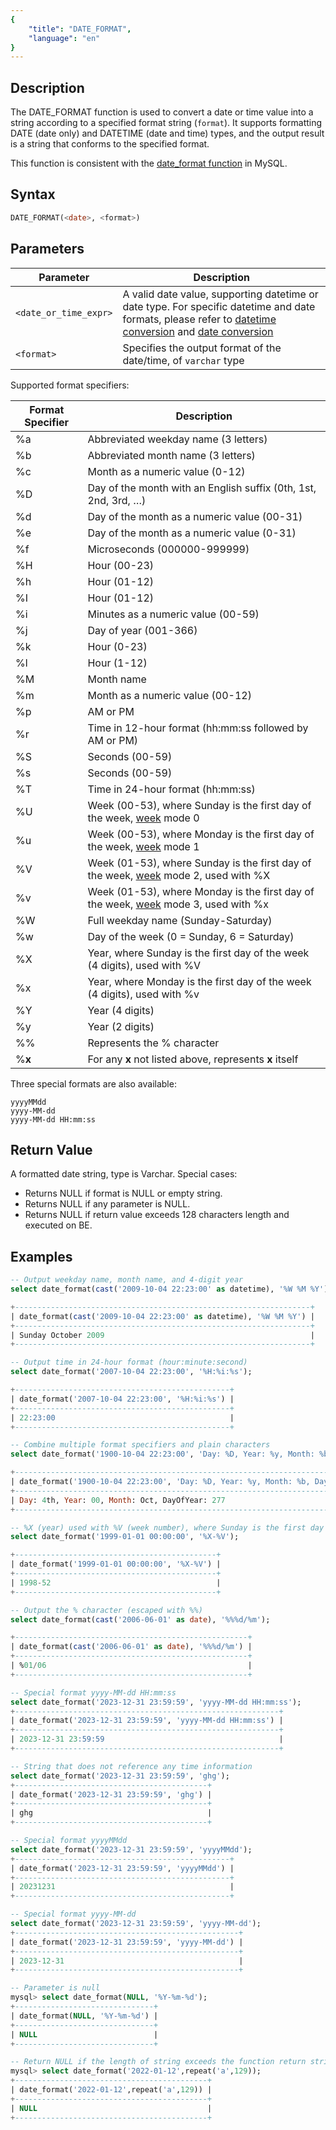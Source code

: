 ```yaml
---
{
    "title": "DATE_FORMAT",
    "language": "en"
}
---
```


## Description

The DATE_FORMAT function is used to convert a date or time value into a string according to a specified format string (`format`). It supports formatting DATE (date only) and DATETIME (date and time) types, and the output result is a string that conforms to the specified format.

This function is consistent with the [date_format function](https://dev.mysql.com/doc/refman/8.4/en/date-and-time-functions.html#function_date-format) in MySQL.

## Syntax

```sql
DATE_FORMAT(<date>, <format>)
```

## Parameters

| Parameter | Description |
| -- | -- |
| `<date_or_time_expr>` | A valid date value, supporting datetime or date type. For specific datetime and date formats, please refer to [datetime conversion](../../../../../current/sql-manual/basic-element/sql-data-types/conversion/datetime-conversion) and [date conversion](../../../../../current/sql-manual/basic-element/sql-data-types/conversion/date-conversion) |
| `<format>` | Specifies the output format of the date/time, of `varchar` type |

Supported format specifiers:

| Format Specifier | Description                               |
|--------|-------------------------------------|
| %a     | Abbreviated weekday name (3 letters)                          |
| %b     | Abbreviated month name (3 letters)                           |
| %c     | Month as a numeric value (0-12)                           |
| %D     | Day of the month with an English suffix (0th, 1st, 2nd, 3rd, …) |
| %d     | Day of the month as a numeric value (00-31)                |
| %e     | Day of the month as a numeric value (0-31)                 |
| %f     | Microseconds (000000-999999)               |
| %H     | Hour (00-23)                        |
| %h     | Hour (01-12)                        |
| %I     | Hour (01-12)                        |
| %i     | Minutes as a numeric value (00-59)                  |
| %j     | Day of year (001-366)                    |
| %k     | Hour (0-23)                         |
| %l     | Hour (1-12)                         |
| %M     | Month name                                |
| %m     | Month as a numeric value (00-12)                    |
| %p     | AM or PM                            |
| %r     | Time in 12-hour format (hh:mm:ss followed by AM or PM) |
| %S     | Seconds (00-59)                          |
| %s     | Seconds (00-59)                          |
| %T     | Time in 24-hour format (hh:mm:ss)           |
| %U     | Week (00-53), where Sunday is the first day of the week, [week](./week) mode 0   |
| %u     | Week (00-53), where Monday is the first day of the week, [week](./week) mode 1   |
| %V     | Week (01-53), where Sunday is the first day of the week, [week](./week) mode 2, used with %X |
| %v     | Week (01-53), where Monday is the first day of the week, [week](./week) mode 3, used with %x |
| %W     | Full weekday name (Sunday-Saturday)    |
| %w     | Day of the week (0 = Sunday, 6 = Saturday)        |
| %X     | Year, where Sunday is the first day of the week (4 digits), used with %V |
| %x     | Year, where Monday is the first day of the week (4 digits), used with %v |
| %Y     | Year (4 digits)                            |
| %y     | Year (2 digits)                            |
| %%     | Represents the % character                         |
| %**x** | For any **x** not listed above, represents **x** itself |

Three special formats are also available:

```text
yyyyMMdd
yyyy-MM-dd
yyyy-MM-dd HH:mm:ss
```

## Return Value

A formatted date string, type is Varchar.
Special cases:
- Returns NULL if format is NULL or empty string.
- Returns NULL if any parameter is NULL.
- Returns NULL if return value exceeds 128 characters length and executed on BE.

## Examples

```sql
-- Output weekday name, month name, and 4-digit year
select date_format(cast('2009-10-04 22:23:00' as datetime), '%W %M %Y');

+------------------------------------------------------------------+
| date_format(cast('2009-10-04 22:23:00' as datetime), '%W %M %Y') |
+------------------------------------------------------------------+
| Sunday October 2009                                              |
+------------------------------------------------------------------+

-- Output time in 24-hour format (hour:minute:second)
select date_format('2007-10-04 22:23:00', '%H:%i:%s');

+------------------------------------------------+
| date_format('2007-10-04 22:23:00', '%H:%i:%s') |
+------------------------------------------------+
| 22:23:00                                       |
+------------------------------------------------+

-- Combine multiple format specifiers and plain characters
select date_format('1900-10-04 22:23:00', 'Day: %D, Year: %y, Month: %b, DayOfYear: %j');

+-----------------------------------------------------------------------------------+
| date_format('1900-10-04 22:23:00', 'Day: %D, Year: %y, Month: %b, DayOfYear: %j') |
+-----------------------------------------------------------------------------------+
| Day: 4th, Year: 00, Month: Oct, DayOfYear: 277                                    |
+-----------------------------------------------------------------------------------+

-- %X (year) used with %V (week number), where Sunday is the first day of the week
select date_format('1999-01-01 00:00:00', '%X-%V');

+---------------------------------------------+
| date_format('1999-01-01 00:00:00', '%X-%V') |
+---------------------------------------------+
| 1998-52                                     |
+---------------------------------------------+

-- Output the % character (escaped with %%)
select date_format(cast('2006-06-01' as date), '%%%d/%m');

+----------------------------------------------------+
| date_format(cast('2006-06-01' as date), '%%%d/%m') |
+----------------------------------------------------+
| %01/06                                             |
+----------------------------------------------------+

-- Special format yyyy-MM-dd HH:mm:ss
select date_format('2023-12-31 23:59:59', 'yyyy-MM-dd HH:mm:ss');
+-----------------------------------------------------------+
| date_format('2023-12-31 23:59:59', 'yyyy-MM-dd HH:mm:ss') |
+-----------------------------------------------------------+
| 2023-12-31 23:59:59                                       |
+-----------------------------------------------------------+

-- String that does not reference any time information
select date_format('2023-12-31 23:59:59', 'ghg');
+-------------------------------------------+
| date_format('2023-12-31 23:59:59', 'ghg') |
+-------------------------------------------+
| ghg                                       |
+-------------------------------------------+

-- Special format yyyyMMdd
select date_format('2023-12-31 23:59:59', 'yyyyMMdd');
+------------------------------------------------+
| date_format('2023-12-31 23:59:59', 'yyyyMMdd') |
+------------------------------------------------+
| 20231231                                       |
+------------------------------------------------+

-- Special format yyyy-MM-dd
select date_format('2023-12-31 23:59:59', 'yyyy-MM-dd');
+--------------------------------------------------+
| date_format('2023-12-31 23:59:59', 'yyyy-MM-dd') |
+--------------------------------------------------+
| 2023-12-31                                       |
+--------------------------------------------------+

-- Parameter is null
mysql> select date_format(NULL, '%Y-%m-%d');
+-------------------------------+
| date_format(NULL, '%Y-%m-%d') |
+-------------------------------+
| NULL                          |
+-------------------------------+

-- Return NULL if the length of string exceeds the function return string length range
mysql> select date_format('2022-01-12',repeat('a',129));
+-------------------------------------------+
| date_format('2022-01-12',repeat('a',129)) |
+-------------------------------------------+
| NULL                                      |
+-------------------------------------------+
```
